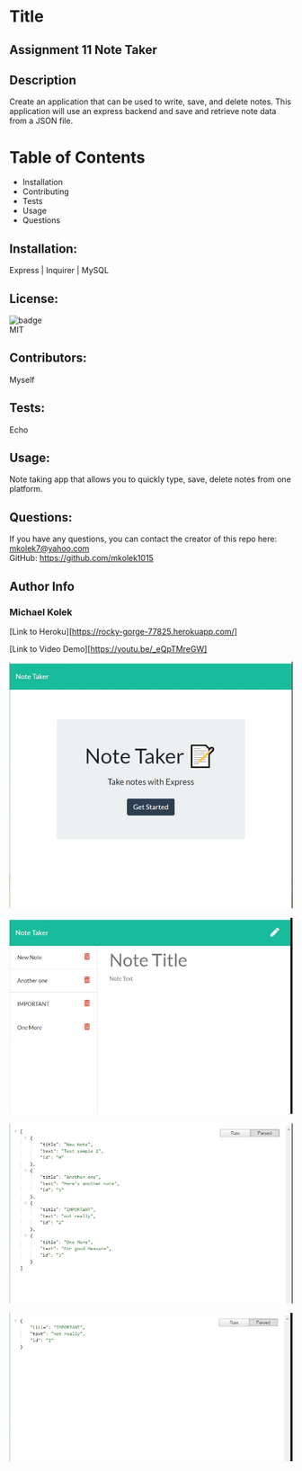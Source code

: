 
  # Title 
  ## Assignment 11 Note Taker

  ## Description
  Create an application that can be used to write, save, and delete notes. This application will use an express backend and save and retrieve note data from a JSON file.
  

  # Table of Contents
  *  Installation 
  *  Contributing 
  *  Tests 
  *  Usage 
  *  Questions

  ## Installation:
  Express |  Inquirer | MySQL

  ## License:
  ![badge](https://img.shields.io/badge/license-MIT-red)
  </br>
  MIT
  
  ## Contributors:
  Myself

  ## Tests:
  Echo 

  
  ## Usage:
  Note taking app that allows you to quickly type, save, delete notes from one platform. 
  
  ## Questions: 
If you have any questions, you can contact the creator of this repo here: [mkolek7@yahoo.com](mailto:mkolek7@yahoo.com)
</br>
GitHub: https://github.com/mkolek1015

## Author Info
### Michael Kolek

[Link to Heroku][https://rocky-gorge-77825.herokuapp.com/]
</br>

[Link to Video Demo][https://youtu.be/_eQpTMreGW]


![Image of Home Screen](https://github.com/mkolek1015/A11_Note_Taker/blob/main/public/Home%20Screen%20SS.jpg)

![Image of Note Pad](https://github.com/mkolek1015/A11_Note_Taker/blob/main/public/NotePad%20SS.jpg)

![Image of Notes API](https://github.com/mkolek1015/A11_Note_Taker/blob/main/public/Notes%20API%20SS.jpg)

![Image of Specfic Note API](https://github.com/mkolek1015/A11_Note_Taker/blob/main/public/Note2API%20SS.jpg)